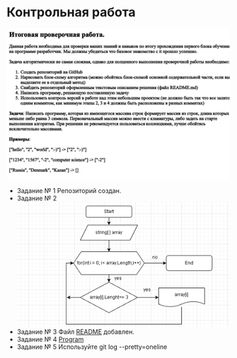 # Контрольная работа
![Control](control.png)
* Задание № 1 Репозиторий создан.
* Задание № 2 ![Block diagram](block_diagram.png)
* Задание № 3 Файл [README](README.md) добавлен.
* Задание № 4 [Program](Program.cs)
* Задание № 5 Используйте git log --pretty=oneline
##